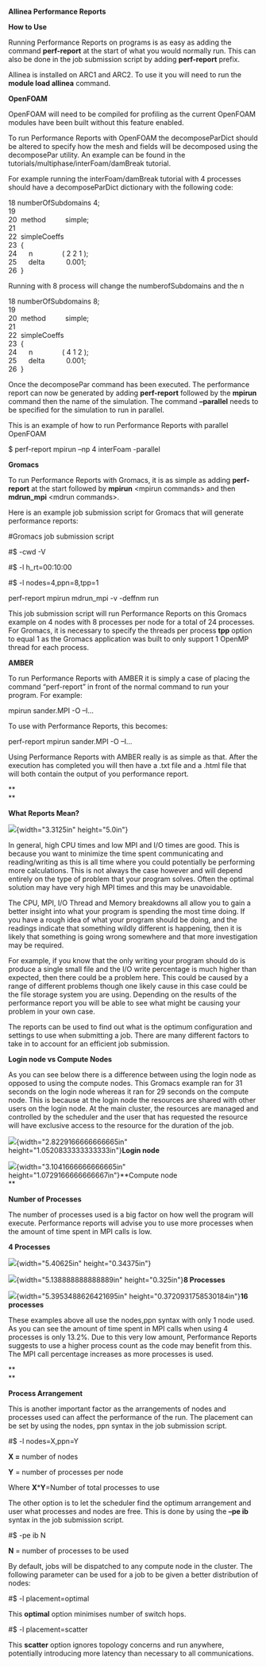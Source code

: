 **Allinea Performance Reports**

**How to Use**

Running Performance Reports on programs is as easy as adding the command
**perf-report** at the start of what you would normally run. This can
also be done in the job submission script by adding **perf-report**
prefix.

Allinea is installed on ARC1 and ARC2. To use it you will need to run
the **module load allinea** command.

**OpenFOAM**

OpenFOAM will need to be compiled for profiling as the current OpenFOAM
modules have been built without this feature enabled.

To run Performance Reports with OpenFOAM the decomposeParDict should be
altered to specify how the mesh and fields will be decomposed using the
decomposePar utility. An example can be found in the
tutorials/multiphase/interFoam/damBreak tutorial.

For example running the interFoam/damBreak tutorial with 4 processes
should have a decomposeParDict dictionary with the following code:

18 numberOfSubdomains 4; \
19   \
20  method          simple; \
21   \
22  simpleCoeffs \
23  { \
24      n               ( 2 2 1 ); \
25      delta           0.001; \
26  } 

Running with 8 process will change the numberofSubdomains and the n

18 numberOfSubdomains 8; \
19   \
20  method          simple; \
21   \
22  simpleCoeffs \
23  { \
24      n               ( 4 1 2 ); \
25      delta           0.001; \
26  } 

Once the decomposePar command has been executed. The performance report
can now be generated by adding **perf-report** followed by the
**mpirun** command then the name of the simulation. The command
**–parallel** needs to be specified for the simulation to run in
parallel.

This is an example of how to run Performance Reports with parallel
OpenFOAM

\$ perf-report mpirun –np 4 interFoam -parallel

**Gromacs**

To run Performance Reports with Gromacs, it is as simple as adding
**perf-report** at the start followed by **mpirun** &lt;mpirun
commands&gt; and then **mdrun\_mpi** &lt;mdrun commands&gt;.

Here is an example job submission script for Gromacs that will generate
performance reports:

\#Gromacs job submission script

\#\$ -cwd -V

\#\$ -l h\_rt=00:10:00

\#\$ -l nodes=4,ppn=8,tpp=1

perf-report mpirun mdrun\_mpi -v -deffnm run

This job submission script will run Performance Reports on this Gromacs
example on 4 nodes with 8 processes per node for a total of 24
processes. For Gromacs, it is necessary to specify the threads per
process **tpp** option to equal 1 as the Gromacs application was built
to only support 1 OpenMP thread for each process.

**AMBER**

To run Performance Reports with AMBER it is simply a case of placing the
command “perf-report” in front of the normal command to run your
program. For example:

mpirun sander.MPI -O –I...

To use with Performance Reports, this becomes:

perf-report mpirun sander.MPI -O –I...

Using Performance Reports with AMBER really is as simple as that. After
the execution has completed you will then have a .txt file and a .html
file that will both contain the output of you performance report.

**\
**

**What Reports Mean?**

![](media/image1.jpeg){width="3.3125in" height="5.0in"}

In general, high CPU times and low MPI and I/O times are good. This is
because you want to minimize the time spent communicating and
reading/writing as this is all time where you could potentially be
performing more calculations. This is not always the case however and
will depend entirely on the type of problem that your program solves.
Often the optimal solution may have very high MPI times and this may be
unavoidable.

The CPU, MPI, I/O Thread and Memory breakdowns all allow you to gain a
better insight into what your program is spending the most time doing.
If you have a rough idea of what your program should be doing, and the
readings indicate that something wildly different is happening, then it
is likely that something is going wrong somewhere and that more
investigation may be required.

For example, if you know that the only writing your program should do is
produce a single small file and the I/O write percentage is much higher
than expected, then there could be a problem here. This could be caused
by a range of different problems though one likely cause in this case
could be the file storage system you are using. Depending on the results
of the performance report you will be able to see what might be causing
your problem in your own case.

The reports can be used to find out what is the optimum configuration
and settings to use when submitting a job. There are many different
factors to take in to account for an efficient job submission.

**Login node vs Compute Nodes**

As you can see below there is a difference between using the login node
as opposed to using the compute nodes. This Gromacs example ran for 31
seconds on the login node whereas it ran for 29 seconds on the compute
node. This is because at the login node the resources are shared with
other users on the login node. At the main cluster, the resources are
managed and controlled by the scheduler and the user that has requested
the resource will have exclusive access to the resource for the duration
of the job.

![](media/image2.png){width="2.8229166666666665in"
height="1.0520833333333333in"}**Login node**

![](media/image3.png){width="3.1041666666666665in"
height="1.0729166666666667in"}**Compute node\
**

**Number of Processes**

The number of processes used is a big factor on how well the program
will execute. Performance reports will advise you to use more processes
when the amount of time spent in MPI calls is low.

**4 Processes**

![](media/image4.png){width="5.40625in" height="0.34375in"}

![](media/image5.png){width="5.138888888888889in" height="0.325in"}**8
Processes**

![](media/image6.png){width="5.3953488626421695in"
height="0.3720931758530184in"}**16 processes**

These examples above all use the nodes,ppn syntax with only 1 node used.
As you can see the amount of time spent in MPI calls when using 4
processes is only 13.2%. Due to this very low amount, Performance
Reports suggests to use a higher process count as the code may benefit
from this. The MPI call percentage increases as more processes is used.

**\
**

**Process Arrangement**

This is another important factor as the arrangements of nodes and
processes used can affect the performance of the run. The placement can
be set by using the nodes, ppn syntax in the job submission script.

\#\$ -l nodes=X,ppn=Y

**X =** number of nodes

**Y** = number of processes per node

Where **X**\***Y**=Number of total processes to use

The other option is to let the scheduler find the optimum arrangement
and user what processes and nodes are free. This is done by using the
**–pe ib** syntax in the job submission script.

\#\$ -pe ib N

**N** = number of processes to be used

By default, jobs will be dispatched to any compute node in the cluster.
The following parameter can be used for a job to be given a better
distribution of nodes:

\#\$ -l placement=optimal

This **optimal** option minimises number of switch hops.

\#\$ -l placement=scatter

This **scatter** option ignores topology concerns and run anywhere,
potentially introducing more latency than necessary to all
communications.
